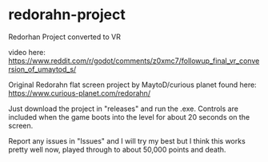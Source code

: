 # redorahn-project
 Redorhan Project converted to VR

video here: https://www.reddit.com/r/godot/comments/z0xmc7/followup_final_vr_conversion_of_umaytod_s/

Original Redorahn flat screen project by MaytoD/curious planet found here: https://www.curious-planet.com/redorahn/

Just download the project in "releases" and run the .exe.  Controls are included when the game boots into the level for about 20 seconds on the screen.

Report any issues in "Issues" and I will try my best but I think this works pretty well now, played through to about 50,000 points and death.
